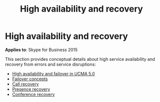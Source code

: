 ﻿---
title: High availability and recovery
TOCTitle: High availability and recovery
ms:assetid: 9b356d12-2faa-44b6-a95c-0f7a3a5eb84c
ms:mtpsurl: https://msdn.microsoft.com/en-us/library/Dn466065(v=office.16)
ms:contentKeyID: 65240000
ms.date: 07/27/2015
mtps_version: v=office.16
---

# High availability and recovery

**Applies to**: Skype for Business 2015

This section provides conceptual details about high service availability and recovery from errors and service disruptions:

- [High availability and failover in UCMA 5.0](high-availability-and-failover-in-ucma-5-0.md)
- [Failover concepts](failover-concepts.md)
- [Call recovery](call-recovery.md)
- [Presence recovery](presence-recovery.md)
- [Conference recovery](conference-recovery.md)

